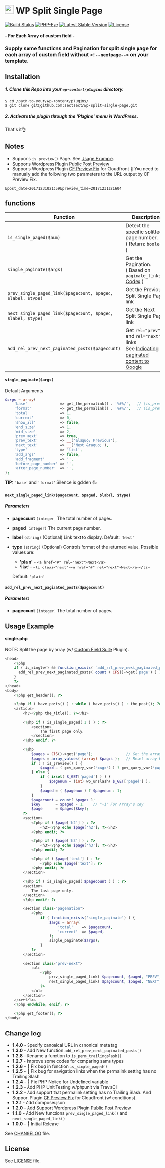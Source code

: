 # <img src="https://github-sect.s3-ap-northeast-1.amazonaws.com/logo.svg" width="28" height="auto"> WP Split Single Page
[![Build Status](https://travis-ci.org/sectsect/wp-split-single-page.svg?branch=master)](https://travis-ci.org/sectsect/wp-split-single-page) [![PHP-Eye](https://php-eye.com/badge/sectsect/wp-split-single-page/tested.svg?style=flat)](https://php-eye.com/package/sectsect/wp-split-single-page) [![Latest Stable Version](https://poser.pugx.org/sectsect/wp-split-single-page/v/stable)](https://packagist.org/packages/sectsect/wp-split-single-page) [![License](https://poser.pugx.org/sectsect/wp-split-single-page/license)](https://packagist.org/packages/sectsect/wp-split-single-page)
#### \- For Each Array of custom field -

### Supply some functions and Pagination for split single page for each array of custom field without `<!--nextpage-->` on your template.

## Installation

##### 1. Clone this Repo into your `wp-content/plugins` directory.
```
$ cd /path-to-your/wp-content/plugins/
$ git clone git@github.com:sectsect/wp-split-single-page.git
```
##### 2. Activate the plugin through the 'Plugins' menu in WordPress.<br>
 That's it:ok_hand:

## Notes

- Supports `is_preview()` Page. See [Usage Example](#usage-example).
- Supports Wordpress Plugin [Public Post Preview](https://github.com/ocean90/public-post-preview)
- Supports Wordpress Plugin [CF Preview Fix](https://wordpress.org/plugins/cf-preview-fix/) for Cloudfront
:memo: You need to manually add the following two parameters to the URL output by CF Preview Fix.
```
&post_date=20171231021559&preview_time=20171231021604
```

## functions

| Function | Description |
| ------ | ----------- |
| `is_single_paged($num)`  | Detect the specific splitted page number. <br>( Return: `boolean` ) |
| `single_paginate($args)` | Get the Pagination. <br>( Based on `paginate_links()` [Codex](https://codex.wordpress.org/Function_Reference/paginate_links) ) |
| `prev_single_paged_link($pagecount, $paged, $label, $type)` | Get the Previous Split Single Page link |
| `next_single_paged_link($pagecount, $paged, $label, $type)` | Get the Next Split Single Page link |
| `add_rel_prev_next_paginated_posts($pagecount)` | Get `rel="prev"` and `rel="next"` links<br>See [Indicating paginated content to Google](https://support.google.com/webmasters/answer/1663744) |

#### `single_paginate($args)`
Default Arguments
``` php
$args = array(
    'base'               => get_the_permalink() . '%#%/',	// (is_preview()) get_the_permalink() . '&paged=%#%'
    'format'             => get_the_permalink() . '%#%/',	// (is_preview()) get_the_permalink() . '&paged=%#%'
    'total'              => 1,
    'current'            => 0,
    'show_all'           => false,
    'end_size'           => 1,
    'mid_size'           => 2,
    'prev_next'          => true,
    'prev_text'          => __('&laquo; Previous'),
    'next_text'          => __('Next &raquo;'),
    'type'               => 'list',
    'add_args'           => false,
    'add_fragment'       => '',
    'before_page_number' => '',
    'after_page_number'  => '',
);
```
**TIP:** `'base'` and `'format'` Silence is golden 👍

#### `next_single_paged_link($pagecount, $paged, $label, $type)`
##### Parameters

* **pagecount**
`(integer)` The total number of pages.

* **paged**
`(integer)` The current page number.

* **label**
`(string)` (Optional) Link text to display.
Default: `'Next'`

* **type**
`(string)` (Optional) Controls format of the returned value.
Possible values are:
   - **'plain'** - `<a href="#" rel="next">Next</a>`
   - **'list'** - `<li class="next"><a href="#" rel="next">Next</a></li>`

   Default: `'plain'`

#### `add_rel_prev_next_paginated_posts($pagecount)`
##### Parameters

* **pagecount**
`(integer)` The total number of pages.


## Usage Example

#### single.php
NOTE: Split the page by array (w/ [Custom Field Suite](https://wordpress.org/plugins/custom-field-suite/) Plugin).

``` php
<head>
    <?php
    if ( is_single() && function_exists( 'add_rel_prev_next_paginated_posts' ) ) {
      add_rel_prev_next_paginated_posts( count ( CFS()->get('page') ) );
    }
    ?>
</head>
<body>
    <?php get_header(); ?>

    <?php if ( have_posts() ) : while ( have_posts() ) : the_post(); ?>
    <article>
        <h1><?php the_title(); ?></h1>

        <?php if ( is_single_paged( 1 ) ) : ?>
            <section>
                The first page only.
            </section>
        <?php endif; ?>

        <?php
            $pages = CFS()->get('page');               // Get the array of Loop-field
            $pages = array_values( (array) $pages );   // Reset array Keys
            if ( ! is_preview() ) {
                $paged = ( get_query_var('page') ) ? get_query_var('page') : 1;
            } else {
                if ( isset( $_GET['paged'] ) ) {
                    $pagenum = (int) wp_unslash( $_GET['paged'] );
                }
                $paged = ( $pagenum ) ? $pagenum : 1;
            }
            $pagecount = count( $pages );
            $key       = $paged - 1;    // "-1" For Array's key
            $page      = $pages[$key];
        ?>
        <section>
            <?php if ( $page['h2'] ) : ?>
                <h2><?php echo $page['h2']; ?></h2>
            <?php endif; ?>

            <?php if ( $page['h3'] ) : ?>
                <h3><?php echo $page['h3']; ?></h3>
            <?php endif; ?>

            <?php if ( $page['text'] ) : ?>
                <?php echo $page['text']; ?>
            <?php endif; ?>
        </section>

        <?php if ( is_single_paged( $pagecount ) ) : ?>
        <section>
            The last page only.
        </section>
        <?php endif; ?>

        <section class="pagenation">
            <?php
                if ( function_exists('single_paginate') ) {
                    $args = array(
                        'total'    => $pagecount,
                        'current'  => $paged,
                    );
                    single_paginate($args);
                }
            ?>
        </section>

        <section class="prev-next">
            <ul>
                <?php
                    prev_single_paged_link( $pagecount, $paged, "PREV", "list" );
                    next_single_paged_link( $pagecount, $paged, "NEXT", "list" );
                ?>
            </ul>
        </section>
    </article>
    <?php endwhile; endif; ?>

    <?php get_footer(); ?>
</body>
```

## Change log
 * **1.4.0** - Specify canonical URL in canonical meta tag
 * **1.3.0** - Add New function `add_rel_prev_next_paginated_posts()`
 * **1.2.8** - Rename a function to `is_perm_trailingslash()`
 * **1.2.7** - Improve some codes for comparing same types
 * **1.2.6** - :bug: Fix bug in function `is_single_paged()`
 * **1.2.5** - :bug: Fix bug for navigation links when the permalink setting has no Trailing Slash
 * **1.2.4** - :bug: Fix PHP Notice for Undefined variable
 * **1.2.3** - Add PHP Unit Testing w/phpunit via TravisCI
 * **1.2.2** - Add support that permalink setting has no Trailing Slash. And Support Plugin [CF Preview Fix](https://wordpress.org/plugins/cf-preview-fix/) for Cloudfront (w/ conditions).
 * **1.2.1** - Add composer.json
 * **1.2.0** - Add Support Wordpress Plugin [Public Post Preview](https://github.com/ocean90/public-post-preview)
 * **1.1.0** - Add New functions `prev_single_paged_link()` and `next_single_paged_link()`
 * **1.0.0** - :tada: Initial Release

  See [CHANGELOG](https://github.com/sectsect/wp-split-single-page/blob/master/CHANGELOG.md) file.

## License
See [LICENSE](https://github.com/sectsect/wp-split-single-page/blob/master/LICENSE) file.
